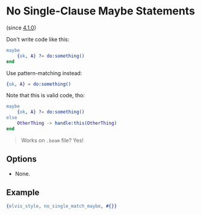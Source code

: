 # No Single-Clause Maybe Statements

(since [4.1.0](https://github.com/inaka/elvis_core/releases/tag/4.1.0))

Don't write code like this:

```erlang
maybe
    {ok, A} ?= do:something()
end
```

Use pattern-matching instead:

```erlang
{ok, A} = do:something()
```

Note that this is valid code, tho:

```erlang
maybe
    {ok, A} ?= do:something()
else
    OtherThing -> handle:this(OtherThing)
end
```

> Works on `.beam` file? Yes!

## Options

- None.

## Example

```erlang
{elvis_style, no_single_match_maybe, #{}}
```
